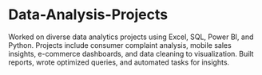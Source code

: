 # Data-Analysis-Projects
Worked on diverse data analytics projects using Excel, SQL, Power BI, and Python. Projects include consumer complaint analysis, mobile sales insights, e-commerce dashboards, and data cleaning to visualization. Built reports, wrote optimized queries, and automated tasks for insights.
